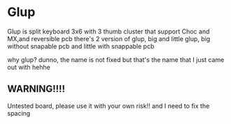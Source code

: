 # Glup
Glup is split keyboard 3x6 with 3 thumb cluster that support Choc and MX,and reversible pcb
there's 2 version of glup, big and little glup, big without snapable pcb and little with snappable pcb




why glup? dunno, the name is not fixed but that's the name that I just came out with hehhe

## WARNING!!!!
Untested board, please use it with your own risk!!
and I need to fix the spacing
